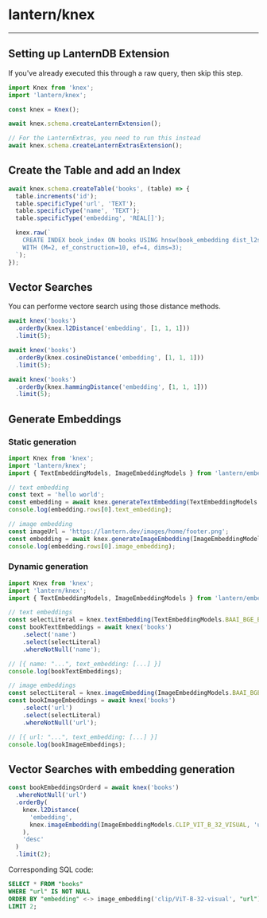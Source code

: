 # lantern/knex

---

## Setting up LanternDB Extension

If you've already executed this through a raw query, then skip this step.

```js
import Knex from 'knex';
import 'lantern/knex';

const knex = Knex();

await knex.schema.createLanternExtension();

// For the LanternExtras, you need to run this instead
await knex.schema.createLanternExtrasExtension();
```

## Create the Table and add an Index

```js
await knex.schema.createTable('books', (table) => {
  table.increments('id');
  table.specificType('url', 'TEXT');
  table.specificType('name', 'TEXT');
  table.specificType('embedding', 'REAL[]');

  knex.raw(`
    CREATE INDEX book_index ON books USING hnsw(book_embedding dist_l2sq_ops)
    WITH (M=2, ef_construction=10, ef=4, dims=3);
  `);
});
```

## Vector Searches

You can performe vectore search using those distance methods.

```js
await knex('books')
  .orderBy(knex.l2Distance('embedding', [1, 1, 1]))
  .limit(5);

await knex('books')
  .orderBy(knex.cosineDistance('embedding', [1, 1, 1]))
  .limit(5);

await knex('books')
  .orderBy(knex.hammingDistance('embedding', [1, 1, 1]))
  .limit(5);
```

## Generate Embeddings

### Static generation

```js
import Knex from 'knex';
import 'lantern/knex';
import { TextEmbeddingModels, ImageEmbeddingModels } from 'lantern/embeddings';

// text embedding
const text = 'hello world';
const embedding = await knex.generateTextEmbedding(TextEmbeddingModels.BAAI_BGE_BASE_EN, text);
console.log(embedding.rows[0].text_embedding);

// image embedding
const imageUrl = 'https://lantern.dev/images/home/footer.png';
const embedding = await knex.generateImageEmbedding(ImageEmbeddingModels.CLIP_VIT_B_32_VISUAL, imageUrl);
console.log(embedding.rows[0].image_embedding);
```

### Dynamic generation

```js
import Knex from 'knex';
import 'lantern/knex';
import { TextEmbeddingModels, ImageEmbeddingModels } from 'lantern/embeddings';

// text embeddings
const selectLiteral = knex.textEmbedding(TextEmbeddingModels.BAAI_BGE_BASE_EN, 'name');
const bookTextEmbeddings = await knex('books')
    .select('name')
    .select(selectLiteral)
    .whereNotNull('name');

// [{ name: "...", text_embedding: [...] }]
console.log(bookTextEmbeddings);

// image embeddings
const selectLiteral = knex.imageEmbedding(ImageEmbeddingModels.BAAI_BGE_BASE_EN, 'url');
const bookImageEmbeddings = await knex('books')
    .select('url')
    .select(selectLiteral)
    .whereNotNull('url');

// [{ url: "...", text_embedding: [...] }]
console.log(bookImageEmbeddings);
```

## Vector Searches with embedding generation

```js
const bookEmbeddingsOrderd = await knex('books')
  .whereNotNull('url')
  .orderBy(
    knex.l2Distance(
      'embedding',
      knex.imageEmbedding(ImageEmbeddingModels.CLIP_VIT_B_32_VISUAL, 'url')
    ),
    'desc'
  )
  .limit(2);
```

Corresponding SQL code:

```sql
SELECT * FROM "books"
WHERE "url" IS NOT NULL
ORDER BY "embedding" <-> image_embedding('clip/ViT-B-32-visual', "url") DESC
LIMIT 2;
```

